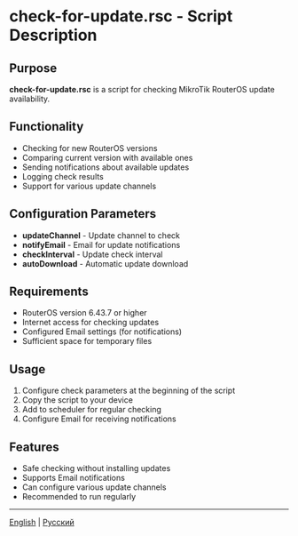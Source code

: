 # check-for-update.rsc - Script Description

## Purpose
**check-for-update.rsc** is a script for checking MikroTik RouterOS update availability.

## Functionality
- Checking for new RouterOS versions
- Comparing current version with available ones
- Sending notifications about available updates
- Logging check results
- Support for various update channels

## Configuration Parameters
- **updateChannel** - Update channel to check
- **notifyEmail** - Email for update notifications
- **checkInterval** - Update check interval
- **autoDownload** - Automatic update download

## Requirements
- RouterOS version 6.43.7 or higher
- Internet access for checking updates
- Configured Email settings (for notifications)
- Sufficient space for temporary files

## Usage
1. Configure check parameters at the beginning of the script
2. Copy the script to your device
3. Add to scheduler for regular checking
4. Configure Email for receiving notifications

## Features
- Safe checking without installing updates
- Supports Email notifications
- Can configure various update channels
- Recommended to run regularly

---
[English](check-for-update_DESCRIPTION_EN.md) | [Русский](check-for-update_DESCRIPTION.md)
